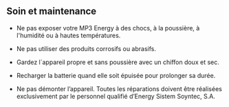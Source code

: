 ## Soin et maintenance


* Ne pas exposer votre MP3 Energy à des chocs, à la poussière, à l'humidité ou à hautes températures.


* Ne pas utiliser des produits corrosifs ou abrasifs.


* Gardez l´appareil propre et sans poussière avec un chiffon doux et sec.


* Recharger la batterie quand elle soit épuisée pour prolonger sa durée.


* Ne pas démonter l’appareil. Toutes les réparations doivent être réalisées exclusivement par le personnel qualifié d’Energy Sistem Soyntec, S.A.
